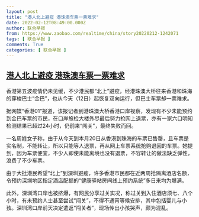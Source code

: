 ```yaml
---
layout: post
title: "港人北上避疫 港珠澳车票一票难求"
date: 2022-02-12T08:49:00.000Z
author: 联合早报
from: https://www.zaobao.com/realtime/china/story20220212-1242071
tags: [ 联合早报 ]
comments: True
categories: [ 联合早报 ]
---
```

<!--1644655740000-->
[港人北上避疫 港珠澳车票一票难求](https://www.zaobao.com/realtime/china/story20220212-1242071)
------

<div>
<p>香港第五波疫情仍未见缓，不少港民都“北上”避疫，经港珠澳大桥往来香港和珠海的穿梭巴士“金巴”，也从今天（12日）起恢复双向运行，但巴士车票却一票难求。</p><p>据网媒“香港01”报道，该报记者到港珠澳大桥香港口岸视察，发现有不少未能预约到金巴车票的市民，在口岸旅检大楼外尽最后努力抢网上退票，亦有一家六口明知检测结果已超过24小时，仍前来“闯关”，最终失败而回。</p><p>一名周姓女子称，由于从今天到本月20日从香港到珠海的车票已售罄，且车票是实名制，不能转让，所以只能等人退票，再从网上车票系统抢购退回的车票。她提到，因为车票便宜，不少人即使未能离境也没有退票，不容转让的做法缺乏弹性，浪费了不少车票。</p><section id="imu"><div id="dfp-ad-imu1">        </div></section><p>由于大批港民希望“北上”到深圳避疫，许多香港市民都在近两周抢隔离酒店名额，令预约深圳地区指定酒店配额的“健康驿站房间线上预约系统”多日来均为爆满。&nbsp;</p><p>此外，深圳湾口岸也被挤爆，有网民分享过关实况，称过关到入住酒店须七、八个小时，有未预约人士甚至尝试“闯关”，不得不通宵等候安排，其中包括婴儿与小孩。深圳湾口岸前天决定遣返“闯关者”，现场传出小孩哭声，颇为混乱。</p>      <div class="cx_paywall_placeholder" id="sph_cdp_40"></div>
</div>
